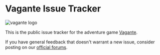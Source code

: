 # Vagante Issue Tracker

![vagante logo](http://vagantegame.com/img/title.png)

This is the public issue tracker for the adventure game [Vagante](http://vagantegame.com).

If you have general feedback that doesn't warrant a new issue, consider posting on our [official forums](http://steamcommunity.com/app/323220/discussions/).
